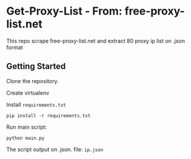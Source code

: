 # Get-Proxy-List - From: free-proxy-list.net

This repo scrape free-proxy-list.net and extract 80 proxy ip list on .json format

## Getting Started

Clone the repository.

Create virtualenv

Install ```requirements.txt```

```shell script
pip install -r requirements.txt
```

Run main script:

```shell script
python main.py
```

The script output on .json. file: ```ip.json```

